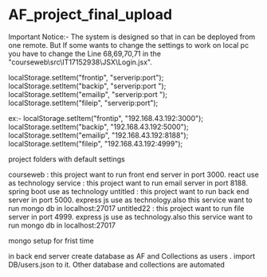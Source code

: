 # AF_project_final_upload


Important Notice:- The system is designed so that in can be deployed from one remote. But If some wants to change the settings to work on local pc you have to change the  Line 68,69,70,71 in the "courseweb\src\IT17152938\JSX\Login.jsx".

localStorage.setItem("frontip", "serverip:port");
localStorage.setItem("backip", "serverip:port ");
localStorage.setItem("emailip", "serverip:port ");
localStorage.setItem("fileip", "serverip:port");

ex:-
localStorage.setItem("frontip", "192.168.43.192:3000");
localStorage.setItem("backip", "192.168.43.192:5000");
localStorage.setItem("emailip", "192.168.43.192:8188");
localStorage.setItem("fileip", "192.168.43.192:4999");

project folders with default settings

courseweb : this project want to run front end server in port 3000. react use as technology
service : this project want to run email server in port 8188. spring boot use as technology
untitled : this project want to run back end server in port 5000. express js use as technology.also this service want to run mongo db in    localhost:27017
untitled22 : this project want to run file server in port 4999. express js use as technology.also this service want to run mongo db in    localhost:27017

mongo setup for frist time 

in back end server create database as AF and Collections as users . import DB/users.json to it. Other database and collections are automated



